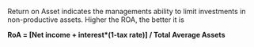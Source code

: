 Return on Asset indicates the managements ability to limit investments in non-productive assets. Higher the ROA, the better it is

**RoA = \[Net income + interest\*(1-tax rate)\] / Total Average Assets**